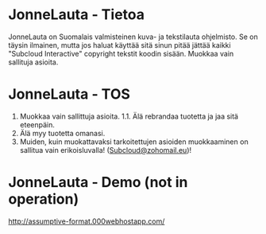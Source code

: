 # JonneLauta - Tietoa
JonneLauta on Suomalais valmisteinen kuva- ja tekstilauta ohjelmisto. Se on täysin ilmainen, mutta jos haluat käyttää sitä sinun pitää jättää kaikki "Subcloud Interactive" copyright tekstit koodin sisään. Muokkaa vain sallituja asioita.
# JonneLauta - TOS
1. Muokkaa vain sallittuja asioita.
1.1. Älä rebrandaa tuotetta ja jaa sitä eteenpäin.
2. Älä myy tuotetta omanasi.
3. Muiden, kuin muokattavaksi tarkoitettujen asioiden muokkaaminen on sallitua vain erikoisluvalla! (Subcloud@zohomail.eu)!
# JonneLauta - Demo (not in operation)
http://assumptive-format.000webhostapp.com/
